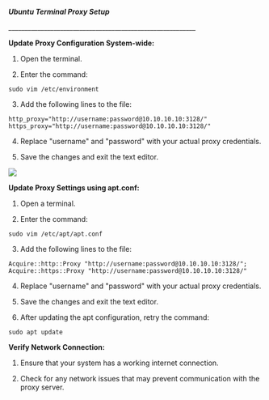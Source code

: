 **_Ubuntu Terminal Proxy Setup_**

\_\_\_\_\_\_\_\_\_\_\_\_\_\_\_\_\_\_\_\_\_\_\_\_\_\_\_\_\_\_\_\_\_\_\_\_\_\_\_\_\_\_\_\_\_\_\_\_\_\_\_\_\_\_\_\_\_\_

**Update Proxy Configuration System-wide:**

1. Open the terminal.

2. Enter the command:

<!---->

    sudo vim /etc/environment

3. Add the following lines to the file:

<!---->

    http_proxy="http://username:password@10.10.10.10:3128/"
    https_proxy="http://username:password@10.10.10.10:3128/"

4. Replace "username" and "password" with your actual proxy credentials.

5. Save the changes and exit the text editor.

![](https://lh7-us.googleusercontent.com/docsz/AD_4nXcFW68Vy8vgUAgdwtmVfECu7-xXvFt0DG1s56fKtE2sF-nrtogQuFYUjJOL8twmUKn2SeHWDeNJqCDMK9i-j_UXpUssCk4YMsL1pktowJEQ04YujN-tCVqV3g8mRRfMU5eiUm3RSYaM_TKlKXXWtukVtb0o?key=-Fvzt4dE_You1HlFh6EC6Q)

**Update Proxy Settings using apt.conf:**

1. Open a terminal.

2. Enter the command:

<!---->

    sudo vim /etc/apt/apt.conf

3. Add the following lines to the file:

<!---->

    Acquire::http::Proxy "http://username:password@10.10.10.10:3128/";
    Acquire::https::Proxy "http://username:password@10.10.10.10:3128/"

4. Replace "username" and "password" with your actual proxy credentials.

5. Save the changes and exit the text editor.

6. After updating the apt configuration, retry the command:

```
sudo apt update
```



**Verify Network Connection:**

1. Ensure that your system has a working internet connection.

2. Check for any network issues that may prevent communication with the proxy server.

